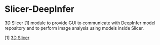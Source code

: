 # Slicer-DeepInfer
3D Slicer [1] module to provide GUI to communicate with DeepInfer model
repository and to perform image analysis using models inside Slicer.

[1] [3D Slicer](slicer.org)
